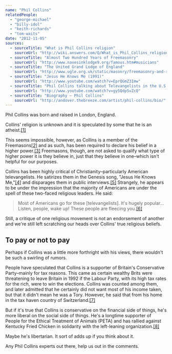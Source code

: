```yaml
---
name: "Phil Collins"
relatedPeople:
  - "george-michael"
  - "billy-idol"
  - "keith-richards"
  - "tom-waits"
date: "2012-11-05"
sources:
  - sourceTitle: "What is Phil Collins religion"
    sourceUrl: "http://wiki.answers.com/Q/What_is_Phil_Collins_religion"
  - sourceTitle: "Almost Two Hundred Years of Freemasonry"
    sourceUrl: "http://www.navesinklodge9.org/famous.htm#musicians"
  - sourceTitle: "The United Grand Lodge of England"
    sourceUrl: "http://www.ugle.org.uk/static/masonry/freemasonry-and-religion.htm"
  - sourceTitle: "Jesus He Knows Me (1991)"
    sourceUrl: "http://www.youtube.com/watch?v=EprQGmZ3Imw"
  - sourceTitle: "Phil Collins talking about Televangelists in the U.S."
    sourceUrl: "http://www.youtube.com/watch?v=gySQdpSvZcQ"
  - sourceTitle: "Biography – Phil Collins"
    sourceUrl: "http://andover.thebreeze.com/artist/phil-collins/bio/"
---
```


Phil Collins was born and raised in London, England.

Collins' religion is unknown and it is speculated by some that he is an atheist.<a class="source-citation" href="#http://wiki.answers.com/Q/What_is_Phil_Collins_religion" title="What is Phil Collins religion">[1]</a>

This seems impossible, however, as Collins is a member of the Freemasons<a class="source-citation" href="#http://www.navesinklodge9.org/famous.htm#musicians" title="Almost Two Hundred Years of Freemasonry">[2]</a> and as such, has been required to declare his belief in a higher power.<a class="source-citation" href="#http://www.ugle.org.uk/static/masonry/freemasonry-and-religion.htm" title="The United Grand Lodge of England">[3]</a> Freemasons, though, are not asked to qualify what type of higher power it is they believe in, just that they believe in one–which isn't helpful for our purposes.

Collins has been highly critical of Christianity–particularly American televangelists. He satirizes them in the Genesis song, "Jesus He Knows Me,"<a class="source-citation" href="#http://www.youtube.com/watch?v=EprQGmZ3Imw" title="Jesus He Knows Me (1991)">[4]</a> and disparages them in public interviews.<a class="source-citation" href="#http://www.youtube.com/watch?v=gySQdpSvZcQ" title="Phil Collins talking about Televangelists in the U.S.">[5]</a> Strangely, he appears to be under the impression that the majority of Americans are under the spell of these two-faced religious leaders. He said:

>Most of Americans go for these [televangelists]. It's hugely popular… Listen, people, wake up! These people are fleecing you.<a class="source-citation" href="#http://www.youtube.com/watch?v=gySQdpSvZcQ" title="Phil Collins talking about Televangelists in the U.S.">[6]</a>

Still, a critique of one religious movement is not an endorsement of another and we're still left scratching our heads over Collins' true religious beliefs.


## To pay or not to pay

Perhaps if Collins was a little more forthright with his views, there wouldn't be such a swirling of rumors.

People have speculated that Collins is a supporter of Britain's Conservative Party–mainly for tax reasons. This came as certain wealthy Brits were threatening to leave Britain in 1992 if the Labour Party, with its high tax rates for the rich, were to win the elections. Collins was counted among them, and later admitted that he certainly did not want most of his income taken, but that it didn't mean he was a Tory. However, he said that from his home in the tax haven country of Switzerland.<a class="source-citation" href="#http://andover.thebreeze.com/artist/phil-collins/bio/" title="Biography – Phil Collins">[7]</a>

But if it's true that Collins is conservative on the financial side of things, he's more liberal on the social side of things. He's a longtime supporter of People for the Ethical Treatment of Animals (PETA) and has rallied against Kentucky Fried Chicken in solidarity with the left-leaning organization.<a class="source-citation" href="#http://andover.thebreeze.com/artist/phil-collins/bio/" title="Biography – Phil Collins">[8]</a>

Maybe he's libertarian. It sort of adds up if you think about it.

Any Phil Collins experts out there, help us out in the comments.